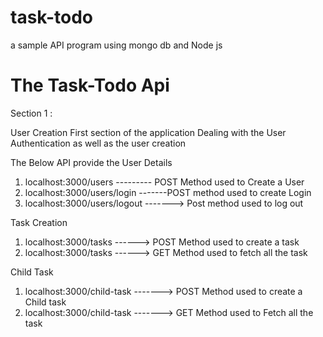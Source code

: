 # task-todo
a sample API program using mongo db and Node js 

# The Task-Todo Api 

Section 1 :

User Creation 
First section of the application Dealing with the User Authentication as well as the user creation 

The Below API provide the User Details 

1. localhost:3000/users --------- POST Method used to Create a User
2. localhost:3000/users/login -------POST method used to create Login
3. localhost:3000/users/logout -------> Post method used to log out 

Task Creation 
1. localhost:3000/tasks ------> POST Method used to create a task 
2. localhost:3000/tasks ------> GET Method used to fetch all the task 

Child Task 

1. localhost:3000/child-task -------> POST Method used to create a Child task 
2. localhost:3000/child-task -------> GET  Method used to Fetch all the task 
